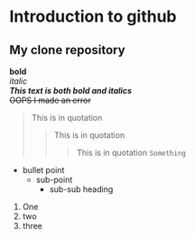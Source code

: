 # Introduction to github
## My clone repository
**bold**\
_italic_\
***This text is both bold and italics***\
~~OOPS I made an error~~
>This is in quotation
>>This is in quotation
>>>This is in quotation
```Something```
- bullet point
  * sub-point
    + sub-sub heading
1. One
2. two
3. three
